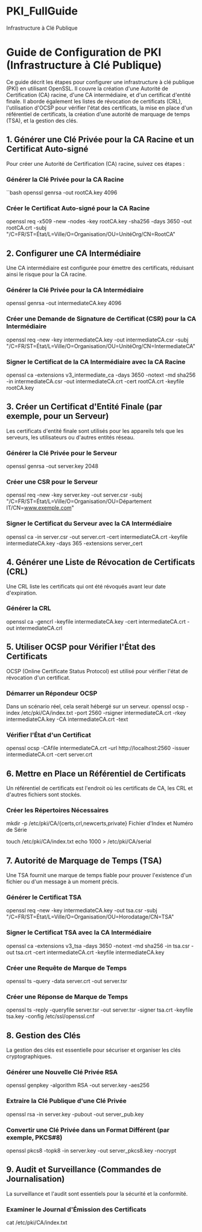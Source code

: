 # PKI_FullGuide
Infrastructure à Clé Publique
# Guide de Configuration de PKI (Infrastructure à Clé Publique)

Ce guide décrit les étapes pour configurer une infrastructure à clé publique (PKI) en utilisant OpenSSL. Il couvre la création d'une Autorité de Certification (CA) racine, d'une CA intermédiaire, et d'un certificat d'entité finale. Il aborde également les listes de révocation de certificats (CRL), l'utilisation d'OCSP pour vérifier l'état des certificats, la mise en place d'un référentiel de certificats, la création d'une autorité de marquage de temps (TSA), et la gestion des clés.

## 1. Générer une Clé Privée pour la CA Racine et un Certificat Auto-signé

Pour créer une Autorité de Certification (CA) racine, suivez ces étapes :

### Générer la Clé Privée pour la CA Racine
``bash
openssl genrsa -out rootCA.key 4096

### Créer le Certificat Auto-signé pour la CA Racine
openssl req -x509 -new -nodes -key rootCA.key -sha256 -days 3650 -out rootCA.crt -subj "/C=FR/ST=État/L=Ville/O=Organisation/OU=UnitéOrg/CN=RootCA"

## 2. Configurer une CA Intermédiaire
Une CA intermédiaire est configurée pour émettre des certificats, réduisant ainsi le risque pour la CA racine.


### Générer la Clé Privée pour la CA Intermédiaire
openssl genrsa -out intermediateCA.key 4096

### Créer une Demande de Signature de Certificat (CSR) pour la CA Intermédiaire
openssl req -new -key intermediateCA.key -out intermediateCA.csr -subj "/C=FR/ST=État/L=Ville/O=Organisation/OU=UnitéOrg/CN=IntermediateCA"

### Signer le Certificat de la CA Intermédiaire avec la CA Racine
openssl ca -extensions v3_intermediate_ca -days 3650 -notext -md sha256 -in intermediateCA.csr -out intermediateCA.crt -cert rootCA.crt -keyfile rootCA.key


## 3. Créer un Certificat d'Entité Finale (par exemple, pour un Serveur)
Les certificats d'entité finale sont utilisés pour les appareils tels que les serveurs, les utilisateurs ou d'autres entités réseau.

### Générer la Clé Privée pour le Serveur
openssl genrsa -out server.key 2048

### Créer une CSR pour le Serveur
openssl req -new -key server.key -out server.csr -subj "/C=FR/ST=État/L=Ville/O=Organisation/OU=Département IT/CN=www.exemple.com"

### Signer le Certificat du Serveur avec la CA Intermédiaire
openssl ca -in server.csr -out server.crt -cert intermediateCA.crt -keyfile intermediateCA.key -days 365 -extensions server_cert


## 4. Générer une Liste de Révocation de Certificats (CRL)
Une CRL liste les certificats qui ont été révoqués avant leur date d'expiration.

### Générer la CRL
openssl ca -gencrl -keyfile intermediateCA.key -cert intermediateCA.crt -out intermediateCA.crl


## 5. Utiliser OCSP pour Vérifier l'État des Certificats
OCSP (Online Certificate Status Protocol) est utilisé pour vérifier l'état de révocation d'un certificat.

### Démarrer un Répondeur OCSP
Dans un scénario réel, cela serait hébergé sur un serveur.
openssl ocsp -index /etc/pki/CA/index.txt -port 2560 -rsigner intermediateCA.crt -rkey intermediateCA.key -CA intermediateCA.crt -text

### Vérifier l'État d'un Certificat
openssl ocsp -CAfile intermediateCA.crt -url http://localhost:2560 -issuer intermediateCA.crt -cert server.crt


## 6. Mettre en Place un Référentiel de Certificats
Un référentiel de certificats est l'endroit où les certificats de CA, les CRL et d'autres fichiers sont stockés.

### Créer les Répertoires Nécessaires
mkdir -p /etc/pki/CA/{certs,crl,newcerts,private}
Fichier d'Index et Numéro de Série


touch /etc/pki/CA/index.txt
echo 1000 > /etc/pki/CA/serial


## 7. Autorité de Marquage de Temps (TSA)
Une TSA fournit une marque de temps fiable pour prouver l'existence d'un fichier ou d'un message à un moment précis.

### Générer le Certificat TSA
openssl req -new -key intermediateCA.key -out tsa.csr -subj "/C=FR/ST=État/L=Ville/O=Organisation/OU=Horodatage/CN=TSA"


### Signer le Certificat TSA avec la CA Intermédiaire
openssl ca -extensions v3_tsa -days 3650 -notext -md sha256 -in tsa.csr -out tsa.crt -cert intermediateCA.crt -keyfile intermediateCA.key

### Créer une Requête de Marque de Temps
openssl ts -query -data server.crt -out server.tsr

### Créer une Réponse de Marque de Temps
openssl ts -reply -queryfile server.tsr -out server.tsr -signer tsa.crt -keyfile tsa.key -config /etc/ssl/openssl.cnf


## 8. Gestion des Clés
La gestion des clés est essentielle pour sécuriser et organiser les clés cryptographiques.

### Générer une Nouvelle Clé Privée RSA
openssl genpkey -algorithm RSA -out server.key -aes256

### Extraire la Clé Publique d'une Clé Privée
openssl rsa -in server.key -pubout -out server_pub.key

### Convertir une Clé Privée dans un Format Différent (par exemple, PKCS#8)
openssl pkcs8 -topk8 -in server.key -out server_pkcs8.key -nocrypt

## 9. Audit et Surveillance (Commandes de Journalisation)
La surveillance et l'audit sont essentiels pour la sécurité et la conformité.

### Examiner le Journal d'Émission des Certificats

cat /etc/pki/CA/index.txt
